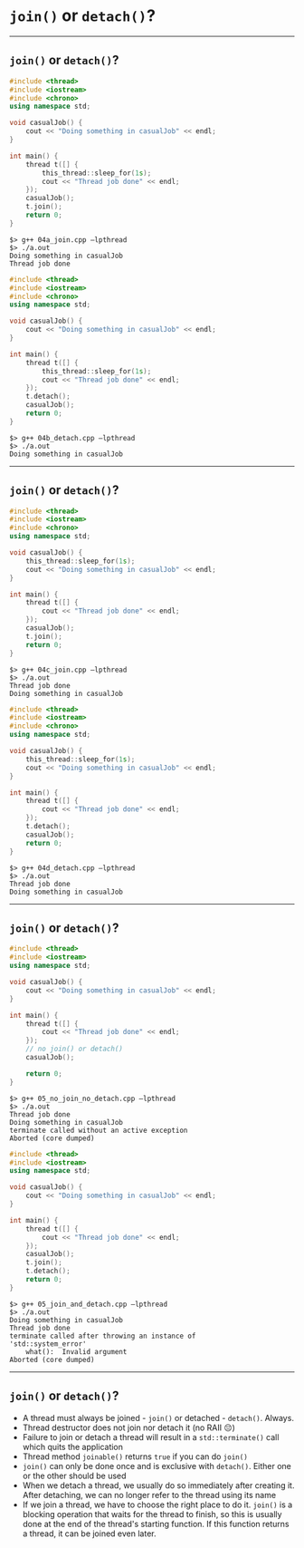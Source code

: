 <!-- .slide: data-background="#111111" -->

# `join()` or `detach()`?

___
<!-- .slide: style="font-size: 0.8em" -->

## `join()` or `detach()`?

<div class="multicolumn">
<div class="col">

```cpp
#include <thread>
#include <iostream>
#include <chrono>
using namespace std;

void casualJob() {
    cout << "Doing something in casualJob" << endl;
}

int main() {
    thread t([] {
        this_thread::sleep_for(1s);
        cout << "Thread job done" << endl;
    });
    casualJob();
    t.join();
    return 0;
}
```

```output
$> g++ 04a_join.cpp –lpthread
$> ./a.out
Doing something in casualJob
Thread job done
```

</div>
<div class="col">

```cpp
#include <thread>
#include <iostream>
#include <chrono>
using namespace std;

void casualJob() {
    cout << "Doing something in casualJob" << endl;
}

int main() {
    thread t([] {
        this_thread::sleep_for(1s);
        cout << "Thread job done" << endl;
    });
    t.detach();
    casualJob();
    return 0;
}
```

```output
$> g++ 04b_detach.cpp –lpthread
$> ./a.out
Doing something in casualJob
```

</div>
</div>

___
<!-- .slide: style="font-size: 0.8em" -->

## `join()` or `detach()`?

<div class="multicolumn">
<div class="col">

```cpp
#include <thread>
#include <iostream>
#include <chrono>
using namespace std;

void casualJob() {
    this_thread::sleep_for(1s);
    cout << "Doing something in casualJob" << endl;
}

int main() {
    thread t([] {
        cout << "Thread job done" << endl;
    });
    casualJob();
    t.join();
    return 0;
}
```

```output
$> g++ 04c_join.cpp –lpthread
$> ./a.out
Thread job done
Doing something in casualJob
```

</div>
<div class="col">

```cpp
#include <thread>
#include <iostream>
#include <chrono>
using namespace std;

void casualJob() {
    this_thread::sleep_for(1s);
    cout << "Doing something in casualJob" << endl;
}

int main() {
    thread t([] {
        cout << "Thread job done" << endl;
    });
    t.detach();
    casualJob();
    return 0;
}
```

```output
$> g++ 04d_detach.cpp –lpthread
$> ./a.out
Thread job done
Doing something in casualJob
```

</div>
</div>

___
<!-- .slide: style="font-size: 0.8em" -->

## `join()` or `detach()`?

<div class="multicolumn">
<div class="col">

```cpp
#include <thread>
#include <iostream>
using namespace std;

void casualJob() {
    cout << "Doing something in casualJob" << endl;
}

int main() {
    thread t([] {
        cout << "Thread job done" << endl;
    });
    // no join() or detach()
    casualJob();

    return 0;
}
```

```output
$> g++ 05_no_join_no_detach.cpp –lpthread
$> ./a.out
Thread job done
Doing something in casualJob
terminate called without an active exception
Aborted (core dumped)
```

</div>
<div class="col">

```cpp
#include <thread>
#include <iostream>
using namespace std;

void casualJob() {
    cout << "Doing something in casualJob" << endl;
}

int main() {
    thread t([] {
        cout << "Thread job done" << endl;
    });
    casualJob();
    t.join();
    t.detach();
    return 0;
}
```

```output
$> g++ 05_join_and_detach.cpp –lpthread
$> ./a.out
Doing something in casualJob
Thread job done
terminate called after throwing an instance of
'std::system_error'
    what():  Invalid argument
Aborted (core dumped)
```

</div>
</div>

___

## `join()` or `detach()`?

* <!-- .element: class="fragment fade-in" --> A thread must always be joined - <code>join()</code> or detached - <code>detach()</code>. Always.
* <!-- .element: class="fragment fade-in" --> Thread destructor does not join nor detach it (no RAII 😔)
* <!-- .element: class="fragment fade-in" --> Failure to join or detach a thread will result in a <code>std::terminate()</code> call which quits the application
* <!-- .element: class="fragment fade-in" --> Thread method <code>joinable()</code> returns <code>true</code> if you can do <code>join()</code>
* <!-- .element: class="fragment fade-in" --> <code>join()</code> can only be done once and is exclusive with <code>detach()</code>. Either one or the other should be used
* <!-- .element: class="fragment fade-in" --> When we detach a thread, we usually do so immediately after creating it. After detaching, we can no longer refer to the thread using its name
* <!-- .element: class="fragment fade-in" --> If we join a thread, we have to choose the right place to do it. <code>join()</code> is a blocking operation that waits for the thread to finish, so this is usually done at the end of the thread's starting function. If this function returns a thread, it can be joined even later.
